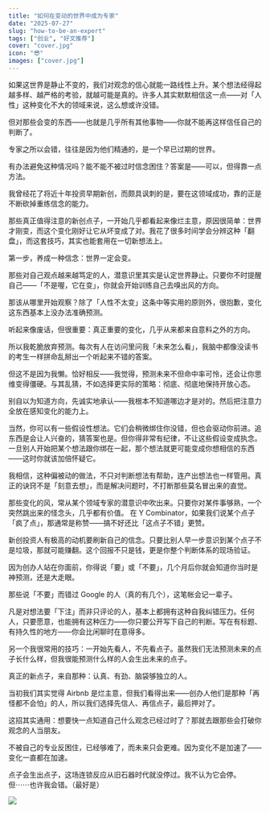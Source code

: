 ```yaml
---
title: "如何在变动的世界中成为专家"
date: "2025-07-27"
slug: "how-to-be-an-expert"
tags: ["创业", "好文推荐"]
cover: "cover.jpg"
icon: "😎"
images: ["cover.jpg"]
---
```

如果这世界是静止不变的，我们对观念的信心就能一路线性上升。某个想法经得起越多样、越严格的考验，就越可能是真的。许多人其实默默相信这一点——对「人性」这种变化不大的领域来说，这么想或许没错。



但对那些会变的东西——也就是几乎所有其他事物——你就不能再这样信任自己的判断了。



专家之所以会错，往往是因为他们精通的，是一个早已过期的世界。



有办法避免这种情况吗？能不能不被过时信念困住？答案是——可以，但得靠一点方法。



我曾经花了将近十年投资早期新创，而颇具讽刺的是，要在这领域成功，靠的正是不断砍掉重练信念的能力。



那些真正值得注意的新创点子，一开始几乎都看起来像烂主意，原因很简单：世界才刚变，而这个变化刚好让它从坏变成了对。我花了很多时间学会分辨这种「翻盘」，而这套技巧，其实也能套用在一切新想法上。



第一步，养成一种信念：世界一定会变。



那些对自己观点越来越笃定的人，潜意识里其实是认定世界静止。只要你不时提醒自己——「不是喔，它在变」，你就会开始训练自己去嗅出风的方向。



那该从哪里开始观察？除了「人性不太变」这条中等实用的原则外，很抱歉，变化这东西基本上没办法准确预测。



听起来像废话，但很重要：真正重要的变化，几乎从来都来自意料之外的方向。



所以我乾脆放弃预测。每次有人在访问里问我「未来怎么看」，我脑中都像没读书的考生一样拼命乱掰出一个听起来不错的答案。



但这不是因为我懒。恰好相反——我觉得，预测未来不但命中率可怜，还会让你思维变得僵硬。与其乱猜，不如选择更实际的策略：彻底、彻底地保持开放心态。



别自以为知道方向，先诚实地承认——我根本不知道哪边才是对的。然后把注意力全放在感知变化的能力上。



当然，你可以有一些假设性想法。它们会稍微绑住你没错，但也会驱动你前进。追东西是会让人兴奋的，猜答案也是。但你得非常有纪律，不让这些假设变成执念。
一旦别人开始把某个想法跟你绑在一起，那个想法就更可能变成你想相信的东西——这时你就该加倍怀疑它。



我相信，这种偏被动的做法，不只对判断想法有帮助，连产出想法也一样管用。真正的诀窍不是「刻意去想」，而是解决问题时，不打断那些莫名冒出来的直觉。



那些变化的风，常从某个领域专家的潜意识中吹出来。只要你对某件事够熟，一个突然跳出来的怪念头，几乎都有价值。
在 Y Combinator，如果我们说某个点子「疯了点」，那通常是称赞——搞不好还比「这点子不错」更赞。



新创投资人有极高的动机要刷新自己的信念。只要比别人早一步意识到某个点子不是垃圾，那就可能赚翻。这个回报不只是钱，更是你整个判断体系的现场验证。



因为创办人站在你面前，你得说「要」或「不要」，几个月后你就会知道你当时是神预测，还是大走眼。



那些说「不要」而错过 Google 的人（真的有几个），这笔帐会记一辈子。



凡是对想法要「下注」而非只评论的人，基本上都拥有这种自我纠错压力。任何人，只要愿意，也能拥有这种压力——你只要公开写下自己的判断。写在有标题、有持久性的地方——你会比闲聊时在意得多。



另一个我很常用的技巧：一开始先看人，不先看点子。虽然我们无法预测未来的点子长什么样，但我很能预测什么样的人会生出未来的点子。



真正的新点子，来自那种：认真、有劲、脑袋够独立的人。



当初我们其实觉得 Airbnb 是烂主意，但我们看得出来——创办人他们是那种「再怪都不会怕」的人，所以我们选择先信人、再信点子，最后押对了。



这招其实通用：想要快一点知道自己什么观念已经过时了？那就去跟那些会打破你观念的人当朋友。



不被自己的专业反困住，已经够难了，而未来只会更难。因为变化不是加速了——变化一直都在加速。



点子会生出点子，这场连锁反应从旧石器时代就没停过。我不认为它会停。
但⋯⋯也许我会错。（最好是）




![](https://prod-files-secure.s3.us-west-2.amazonaws.com/112d0858-5090-4d34-a606-b75eb8d65fd2/46476355-9cf3-4e99-9b7a-3531bc426380/1000202064.png?X-Amz-Algorithm=AWS4-HMAC-SHA256&X-Amz-Content-Sha256=UNSIGNED-PAYLOAD&X-Amz-Credential=ASIAZI2LB4664HEPPYWQ%2F20250825%2Fus-west-2%2Fs3%2Faws4_request&X-Amz-Date=20250825T084525Z&X-Amz-Expires=3600&X-Amz-Security-Token=IQoJb3JpZ2luX2VjEAEaCXVzLXdlc3QtMiJHMEUCIQDluQYCwTdAGDtQcj1gGFSbw0Fq3UqHf1PGqJdly%2FA5CQIgffx%2Fz31Jfvd9aC5VYY9Jexe9Gx9lVOOHFY6bnWlKOIAq%2FwMIWhAAGgw2Mzc0MjMxODM4MDUiDNJOxKWDvuBTRfH2TSrcA16cYhZQD3uEsYRWXtDdschv0gcNvTLycf1cUF%2F1%2BmywMIKr%2BD4E3%2BbNAiIHDCLfenUYzM40iKoYX1HDw%2FdHrZjsyv661kKbtl3H47RgOmNwkdFMIFTLpqj331IHfkSsTQPjyaJOSeDUgbX89Km7DL7ojlGCLKSapzs6uyIuKr1qFQiod7fvYLsW4AYzWMKETlZAMKhpCKP3P%2Fyrznefp5CJkFC%2Bh1ccoeA6lMMLsg6BOEXMxWR2ril%2Bz13ElviUscAqRrnwPJxKBC115Wj%2FEEnNLJffdSvKeaCkMndPhYgR5KdhWtKAkffhTinetiUk5jEUSkcEBg%2BAXUBr0Syhb4VSJwAledshEYNsju0aAZmmPCAzKJlOXY2hMJ6Gl6L6fB%2F7FOfoao5harVTA7JFmwJC1TA7aM94LwXr8egOkzGmE1bNjRu2I4aWK%2F5NipYeFNom5avZrYdYIgHc1aqXOUzAmgH60IyLRWq7UR%2F%2BbggDVxBI9l8u8UOxC3IuT6gRQ%2Brlj2HGMJCRLPEkcIeeDb5aP9qswrNR6Fzz8HhCXMy2sM3ciT1UQ%2BdylkYj07cRA23ybP%2FJYnUV7EAGm6VrY0dqERcmT4%2FLDvoGGGN26NmnmxHLOcFUjh3mlDP3MIbAsMUGOqUBCfVM5bY%2BWIWJQ45cSY3ILnSxyBmWCSf8lCYhfrH6IsYaitB0%2BZG3dRxoIs3lBjIxHRGr4586NnmFBOIHj5%2FN6tKJbXuzIQU4i9LkTPA0a6Z2axg4x4BSBzPgHfJ0%2Fmtjzxl9HfVr3yUTSMTzZ83Tn33tIbaDWzGdL6srn102Rc6rr0pjqYlwEPE8fd0C06LrJRdrI9%2F1N%2Fcr4P3Vryb1iVRd4pF4&X-Amz-Signature=18a0d1df17f4bbfb6f04a062cfec4184364895b7d6443ae92fc6948afb961d59&X-Amz-SignedHeaders=host&x-amz-checksum-mode=ENABLED&x-id=GetObject)

